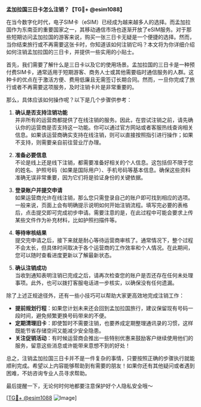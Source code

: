 **孟加拉国三日卡怎么注销？【TG💪+ @esim1088】**

在当今数字化时代，电子SIM卡（eSIM）已经成为越来越多人的选择。而孟加拉国作为东南亚的重要国家之一，其移动通信市场也逐渐开放了eSIM服务。对于那些短期访问孟加拉国的游客来说，购买一张三日卡无疑是一个便捷的选择。然而，当你结束旅行或不再需要这张卡时，你知道该如何注销它吗？本文将为你详细介绍如何注销孟加拉国的三日卡，并提供一些实用的小贴士。

首先，我们需要了解什么是三日卡以及它的使用场景。孟加拉国的三日卡是一种预付费SIM卡，通常适用于短期游客、商务人士或其他需要临时通信服务的人群。这种卡的优点在于激活方便、费用低廉且无需签订长期合同。然而，一旦你完成了旅行或者不再需要这项服务，及时注销卡片是非常重要的。

那么，具体应该如何操作呢？以下是几个步骤供参考：

1. **确认是否支持注销功能**  
   并非所有的运营商都提供了在线注销的服务。因此，在尝试注销之前，请先确认你的运营商是否支持这一功能。你可以通过官方网站或者客服热线查询相关信息。如果该运营商确实支持在线注销，则可以直接按照指引进行操作；如果不支持，则需要亲自前往营业厅办理。

2. **准备必要信息**  
   不论是线上还是线下注销，都需要准备好相关的个人信息。这包括但不限于您的姓名、护照号码（如果是国际用户）、手机号码等基本信息。确保这些资料准确无误非常重要，因为它们将是验证身份的关键依据。

3. **登录账户并提交申请**  
   如果运营商允许在线注销，那么您只需登录自己的账户即可找到相应的选项。一般来说，页面上会有明确提示说明如何开始注销流程。填写完必要的表格后，点击提交即可完成初步申请。需要注意的是，在此过程中可能会要求上传某些文件作为补充材料，比如护照扫描件等。

4. **等待审核结果**  
   提交完申请之后，接下来就是耐心等待运营商审核了。通常情况下，整个过程不会太长，但具体时间取决于各个运营商的工作效率和个人情况。在此期间，您可以随时查看进度更新以了解最新状态。

5. **确认注销成功**  
   当收到通知表明注销已完成之后，请再次检查您的账户是否还存在任何未处理事项。此外，也可以拨打客服电话进一步核实，以确保没有任何遗漏。

除了上述正规途径外，还有一些小技巧可以帮助大家更高效地完成注销工作：

- **提前规划行程**：如果您计划未来还会回到孟加拉国旅行，建议保留现有号码一段时间，避免频繁更换号码带来的不便。
- **定期清理旧卡**：即使暂时不需要注销，也要养成定期整理通讯录的习惯，这样既能节省存储空间又能减少安全隐患。
- **关注促销活动**：有时候运营商会推出一些特别优惠来鼓励客户继续使用他们的服务，留意这些消息或许能带来意想不到的好处！

总之，注销孟加拉国三日卡并不是一件复杂的事情，只要按照正确的步骤执行就能顺利完成。希望以上内容能够帮助到有需要的朋友！如果你还有其他疑问或者遇到困难，不妨咨询专业人员寻求帮助。

最后提醒一下，无论何时何地都要注意保护好个人隐私安全哦～  

[[TG💪+ @esim1088](https://t.me/s/esim1088) ![Image](https://i.postimg.cc/4NQfJmqS/Snipaste-2025-05-13-00-14-12.png)]